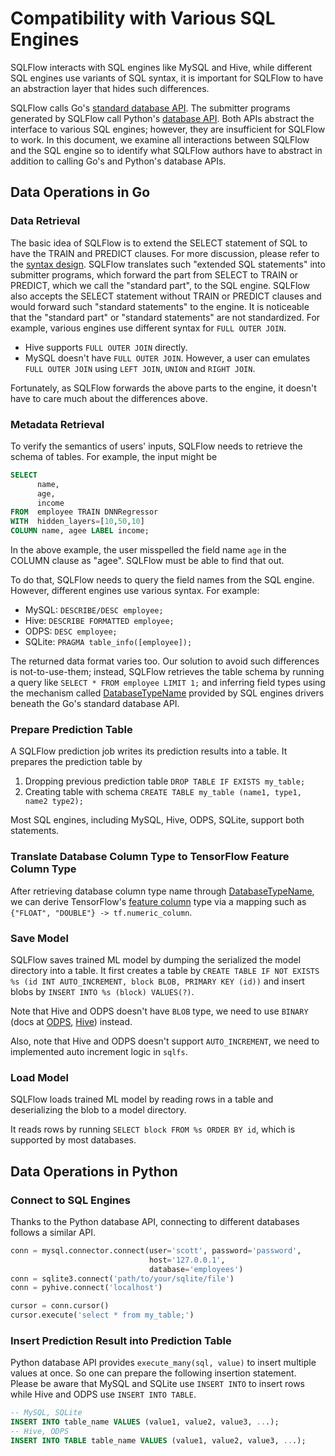 # Compatibility with Various SQL Engines

SQLFlow interacts with SQL engines like MySQL and Hive, while different SQL engines use variants of SQL syntax, it is important for SQLFlow to have an abstraction layer that hides such differences.

SQLFlow calls Go's [standard database API](https://golang.org/pkg/database/sql/). The submitter programs generated by SQLFlow call Python's [database API](https://www.python.org/dev/peps/pep-0249/).  Both APIs abstract the interface to various SQL engines; however, they are insufficient for SQLFlow to work.  In this document, we examine all interactions between SQLFlow and the SQL engine so to identify what SQLFlow authors have to abstract in addition to calling Go's and Python's database APIs.

## Data Operations in Go

### Data Retrieval

The basic idea of SQLFlow is to extend the SELECT statement of SQL to have the TRAIN and PREDICT clauses.  For more discussion, please refer to the [syntax design](/doc/design/design_syntax.md).  SQLFlow translates such "extended SQL statements" into submitter programs, which forward the part from SELECT to TRAIN or PREDICT, which we call the "standard part", to the SQL engine.  SQLFlow also accepts the SELECT statement without TRAIN or PREDICT clauses and would forward such "standard statements" to the engine.  It is noticeable that the "standard part" or "standard statements" are not standardized.  For example, various engines use different syntax for `FULL OUTER JOIN`.

- Hive supports `FULL OUTER JOIN` directly.
- MySQL doesn't have `FULL OUTER JOIN`. However, a user can emulates `FULL OUTER JOIN` using `LEFT JOIN`, `UNION` and `RIGHT JOIN`.
 
Fortunately, as SQLFlow forwards the above parts to the engine,  it doesn't have to care much about the differences above.

### Metadata Retrieval

To verify the semantics of users' inputs, SQLFlow needs to retrieve the schema of tables.  For example, the input might be

```SQL
SELECT 
      name,
      age,
      income 
FROM  employee TRAIN DNNRegressor 
WITH  hidden_layers=[10,50,10] 
COLUMN name, agee LABEL income;
```

In the above example, the user misspelled the field name `age` in the COLUMN clause as "agee". SQLFlow must be able to find that out.

To do that, SQLFlow needs to query the field names from the SQL engine.  However, different engines use various syntax. For example:

- MySQL: `DESCRIBE/DESC employee;`
- Hive: `DESCRIBE FORMATTED employee;`
- ODPS: `DESC employee;`
- SQLite: `PRAGMA table_info([employee]);`

The returned data format varies too. Our solution to avoid such differences is not-to-use-them; instead, SQLFlow retrieves the table schema by running a query like `SELECT * FROM employee LIMIT 1;` and inferring field types using the mechanism called [DatabaseTypeName](https://golang.org/pkg/database/sql/#ColumnType.DatabaseTypeName) provided by SQL engines drivers beneath the Go's standard database API.

### Prepare Prediction Table

A SQLFlow prediction job writes its prediction results into a table. It prepares the prediction table by

1. Dropping previous prediction table `DROP TABLE IF EXISTS my_table;`
2. Creating table with schema `CREATE TABLE my_table (name1, type1, name2 type2);`

Most SQL engines, including MySQL, Hive, ODPS, SQLite, support both statements.

### Translate Database Column Type to TensorFlow Feature Column Type

After retrieving database column type name through [DatabaseTypeName](https://golang.org/pkg/database/sql/#ColumnType.DatabaseTypeName), we can derive TensorFlow's [feature column](https://www.tensorflow.org/guide/feature_columns) type via a mapping such as `{"FLOAT", "DOUBLE"} -> tf.numeric_column`.

### Save Model

SQLFlow saves trained ML model by dumping the serialized the model directory into a table. It first creates a table by `CREATE TABLE IF NOT EXISTS %s (id INT AUTO_INCREMENT, block BLOB, PRIMARY KEY (id))` and insert blobs by `INSERT INTO %s (block) VALUES(?)`.

Note that Hive and ODPS doesn't have `BLOB` type, we need to use `BINARY` (docs at [ODPS](https://help.aliyun.com/document_detail/27821.html?spm=a2c4g.11186623.6.577.768231deoru03E), [Hive](https://cwiki.apache.org/confluence/display/Hive/LanguageManual+Types#LanguageManualTypes-MiscTypes)) instead.

Also, note that Hive and ODPS doesn't support `AUTO_INCREMENT`, we need to implemented auto increment logic in `sqlfs`.

### Load Model

SQLFlow loads trained ML model by reading rows in a table and deserializing the blob to a model directory.

It reads rows by running `SELECT block FROM %s ORDER BY id`, which is supported by most databases.

## Data Operations in Python

### Connect to SQL Engines

Thanks to the Python database API, connecting to different databases follows a similar API.

```python
conn = mysql.connector.connect(user='scott', password='password',
                               host='127.0.0.1',
                               database='employees')
conn = sqlite3.connect('path/to/your/sqlite/file')
conn = pyhive.connect('localhost')

cursor = conn.cursor()
cursor.execute('select * from my_table;')
```

### Insert Prediction Result into Prediction Table

Python database API provides `execute_many(sql, value)`  to insert multiple values at once. So one can prepare the following insertion statement. Please be aware that MySQL and SQLite use `INSERT INTO` to insert rows while Hive and ODPS use `INSERT INTO TABLE`.

```sql
-- MySQL, SQLite
INSERT INTO table_name VALUES (value1, value2, value3, ...);
-- Hive, ODPS
INSERT INTO TABLE table_name VALUES (value1, value2, value3, ...);
```

